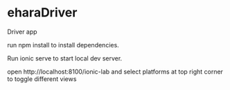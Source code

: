 # eharaDriver
Driver app

run npm install to install dependencies.

Run ionic serve to start local dev server.

open http://localhost:8100/ionic-lab and select platforms at top right corner to toggle different views
